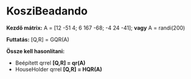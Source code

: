 # KosziBeadando

**Kezdő mátrix:**
A = [12 -51 4; 6 167 -68; -4 24 -41];
**vagy**
A = randi(200)

**Futtatás:**
[Q,R] = GQR(A)

**Össze kell hasonlítani:**
* Beépített qrrel **[Q,R] = qr(A)**
* HouseHolder qrrel **[Q,R] = HQR(A)**
